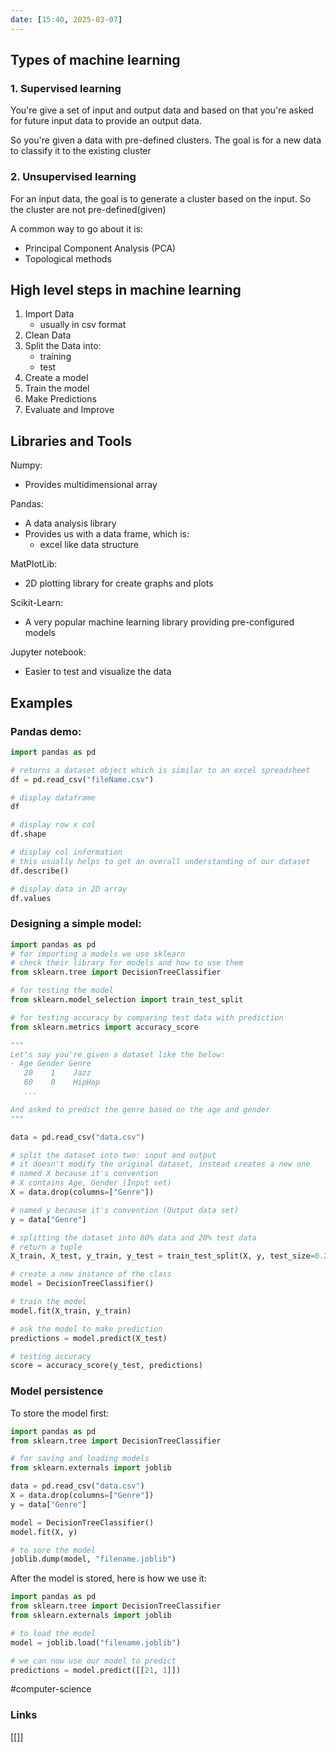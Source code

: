 ```yaml
---
date: [15:40, 2025-03-07]
---
```


## Types of machine learning

### 1. Supervised learning 
You're give a set of input and output data and based on that you're asked for future input data to provide an output data.

So you're given a data with pre-defined clusters. The goal is for a new data to classify it to the existing cluster

### 2. Unsupervised learning 
For an input data, the goal is to generate a cluster based on the input. So the cluster are not pre-defined(given)

A common way to go about it is:
- Principal Component Analysis (PCA)
- Topological methods

## High level steps in machine learning 

1. Import Data 
    - usually in csv format 
2. Clean Data
3. Split the Data into: 
    - training 
    - test
4. Create a model
5. Train the model
6. Make Predictions
7. Evaluate and Improve

## Libraries and Tools

Numpy:
- Provides multidimensional array

Pandas:
- A data analysis library
- Provides us with a data frame, which is: 
    - excel like data structure

MatPlotLib: 
- 2D plotting library for create graphs and plots

Scikit-Learn: 
- A very popular machine learning library providing pre-configured models

Jupyter notebook: 
- Easier to test and visualize the data

## Examples

### Pandas demo:
```python 
import pandas as pd

# returns a dataset object which is similar to an excel spreadsheet
df = pd.read_csv("fileName.csv")

# display dataframe
df

# display row x col
df.shape

# display col information
# this usually helps to get an overall understanding of our dataset
df.describe()

# display data in 2D array
df.values
```

### Designing a simple model:

```python 
import pandas as pd
# for importing a models we use sklearn
# check their library for models and how to use them
from sklearn.tree import DecisionTreeClassifier

# for testing the model 
from sklearn.model_selection import train_test_split

# for testing accuracy by comparing test data with prediction
from sklearn.metrics import accuracy_score

"""
Let's say you're given a dataset like the below:
- Age Gender Genre
   20    1    Jazz
   60    0    HipHop
   ...

And asked to predict the genre based on the age and gender
"""

data = pd.read_csv("data.csv")

# split the dataset into two: input and output
# it doesn't modify the original dataset, instead creates a new one
# named X because it's convention
# X contains Age, Gender (Input set)
X = data.drop(columns=["Genre"])

# named y because it's convention (Output data set)
y = data["Genre"]

# splitting the dataset into 80% data and 20% test data
# return a tuple
X_train, X_test, y_train, y_test = train_test_split(X, y, test_size=0.2)

# create a new instance of the class
model = DecisionTreeClassifier()

# train the model
model.fit(X_train, y_train)

# ask the model to make prediction
predictions = model.predict(X_test)

# testing accuracy
score = accuracy_score(y_test, predictions)
```

### Model persistence

To store the model first:
```python 
import pandas as pd
from sklearn.tree import DecisionTreeClassifier

# for saving and loading models
from sklearn.externals import joblib

data = pd.read_csv("data.csv")
X = data.drop(columns=["Genre"])
y = data["Genre"]

model = DecisionTreeClassifier()
model.fit(X, y)

# to sore the model
joblib.dump(model, "filename.joblib")
```

After the model is stored, here is how we use it:
```python 
import pandas as pd
from sklearn.tree import DecisionTreeClassifier
from sklearn.externals import joblib

# to load the model
model = joblib.load("filename.joblib")

# we can now use our model to predict
predictions = model.predict([[21, 1]])
```




#computer-science

### Links
[[]]

